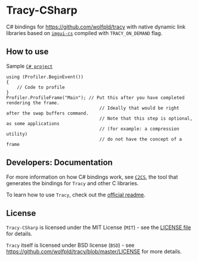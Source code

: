 # Tracy-CSharp

C# bindings for https://github.com/wolfpld/tracy with native dynamic link libraries based on [`imgui-cs`](https://github.com/bottlenoselabs/imgui-cs) compiled with ``TRACY_ON_DEMAND`` flag.

## How to use

Sample [`C# project`](https://github.com/clibequilibrium/Tracy-CSharp/tree/main/src/cs/samples/HelloWorld)

```CSharp
using (Profiler.BeginEvent())
{
    // Code to profile
}
Profiler.ProfileFrame("Main"); // Put this after you have completed rendering the frame. 
                                   // Ideally that would be right after the swap buffers command. 
                                   // Note that this step is optional, as some applications 
                                   // (for example: a compression utility) 
                                   // do not have the concept of a frame
```


## Developers: Documentation

For more information on how C# bindings work, see [`C2CS`](https://github.com/lithiumtoast/c2cs), the tool that generates the bindings for `Tracy` and other C libraries.

To learn how to use `Tracy`, check out the [official readme](https://github.com/wolfpld/tracy).

## License

`Tracy-CSharp` is licensed under the MIT License (`MIT`) - see the [LICENSE file](LICENSE) for details.

`Tracy` itself is licensed under BSD license (`BSD`) - see https://github.com/wolfpld/tracy/blob/master/LICENSE for more details.

